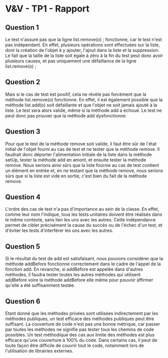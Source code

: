 V&V - TP1 - Rapport
======

Question 1
---
Le test n'assure pas que la ligne list.remove(o) ; fonctionne, car le test n'est pas indépendant. 
En effet, plusieurs opérations sont effectuées sur la liste, dont la création de l'objet à y ajouter, l'ajout dans la liste et la suppression. Le fait que la taille de la liste soit égale à zéro à la fin du test peut donc avoir plusieurs causes, et pas uniquement une défaillance de la ligne list.remove(o) ;

Question 2
---
Mais si le cas de test est positif, cela ne révèle pas forcément que la méthode list.remove(o) fonctionne. En effet, il est également possible que la méthode list.add(o) soit défaillante et que l'objet ne soit jamais ajouté à la liste. Le test sera alors valide, même si la méthode add a échoué. Le test ne peut donc pas prouver que la méthode add dysfonctionne.

Question 3
---
Pour que le test de la méthode remove soit valide, il faut être sûr de l'état initial de l'objet fourni au cas de test et ne tester que la méthode remove. Il faudrait donc déporter l'alimentation initiale de la liste dans la méthode setUp, tester la méthode add en amont, et ensuite tester la méthode remove. Nous serions ainsi sûrs que la liste fournie au cas de test contient un élément en entrée et, en ne testant que la méthode remove, nous serions sûrs que si la liste est vide en sortie, c'est bien du fait de la méthode remove.

Question 4
---
L'ordre des cas de test n'a pas d'importance au sein de la classe. En effet, comme leur nom l'indique, tous les tests unitaires doivent être réalisés dans le même contexte, sans lien les uns avec les autres. Cette indépendance permet de cibler précisément la cause du succès ou de l'échec d'un test, et d'éviter les tests d'interférer les uns avec les autres.

Question 5
---
Si le résultat du test de add est satisfaisant, nous pouvons considérer que la méthode addBefore fonctionne correctement dans le cadre de l'appel de la fonction add. En revanche, si addBefore est appelée dans d'autres méthodes, il faudra tester toutes les autres méthodes qui utilisent addBefore voire la méthode addBefore elle même pour pouvoir affirmer qu'elle a été suffisamment testée.

Question 6
---
Etant donné que les méthodes privées sont utilisées indirectement par les méthodes publiques, un test efficace des méthodes publiques peut être suffisant. La couverture de code n'est pas une bonne métrique, car passer par toutes les méthodes ne signifie pas tester tous les chemins de code possibles. Un test méthodique des cas aux limite des méthodes est plus efficace qu'une couverture à 100% du code.
Dans certains cas, il peut de toute façon être difficile de couvrir tout le code, notamment lors de l'utilisation de librairies externes.